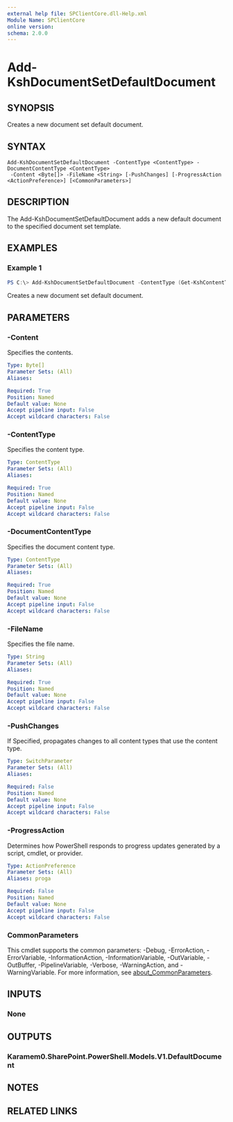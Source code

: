 ```yaml
---
external help file: SPClientCore.dll-Help.xml
Module Name: SPClientCore
online version:
schema: 2.0.0
---
```


# Add-KshDocumentSetDefaultDocument

## SYNOPSIS
Creates a new document set default document.

## SYNTAX

```
Add-KshDocumentSetDefaultDocument -ContentType <ContentType> -DocumentContentType <ContentType>
 -Content <Byte[]> -FileName <String> [-PushChanges] [-ProgressAction <ActionPreference>] [<CommonParameters>]
```

## DESCRIPTION
The Add-KshDocumentSetDefaultDocument adds a new default document to the specified document set template.

## EXAMPLES

### Example 1
```powershell
PS C:\> Add-KshDocumentSetDefaultDocument -ContentType (Get-KshContentType -ContentTypeId '0x0120D5200014BC33BECFD5C340922C6D6CECC7830D') -DocumentContentType (Get-KshContentType -ContentTypeId '0x101') -Content ([System.Text.Encoding]::UTF8.GetBytes('Contact: admin@example.onmicrosoft.com')) -FileName 'README.txt' -PushChanges
```

Creates a new document set default document.

## PARAMETERS

### -Content
Specifies the contents.

```yaml
Type: Byte[]
Parameter Sets: (All)
Aliases:

Required: True
Position: Named
Default value: None
Accept pipeline input: False
Accept wildcard characters: False
```

### -ContentType
Specifies the content type.

```yaml
Type: ContentType
Parameter Sets: (All)
Aliases:

Required: True
Position: Named
Default value: None
Accept pipeline input: False
Accept wildcard characters: False
```

### -DocumentContentType
Specifies the document content type.

```yaml
Type: ContentType
Parameter Sets: (All)
Aliases:

Required: True
Position: Named
Default value: None
Accept pipeline input: False
Accept wildcard characters: False
```

### -FileName
Specifies the file name.

```yaml
Type: String
Parameter Sets: (All)
Aliases:

Required: True
Position: Named
Default value: None
Accept pipeline input: False
Accept wildcard characters: False
```

### -PushChanges
If Specified, propagates changes to all content types that use the content type.

```yaml
Type: SwitchParameter
Parameter Sets: (All)
Aliases:

Required: False
Position: Named
Default value: None
Accept pipeline input: False
Accept wildcard characters: False
```

### -ProgressAction
Determines how PowerShell responds to progress updates generated by a script, cmdlet, or provider.

```yaml
Type: ActionPreference
Parameter Sets: (All)
Aliases: proga

Required: False
Position: Named
Default value: None
Accept pipeline input: False
Accept wildcard characters: False
```

### CommonParameters
This cmdlet supports the common parameters: -Debug, -ErrorAction, -ErrorVariable, -InformationAction, -InformationVariable, -OutVariable, -OutBuffer, -PipelineVariable, -Verbose, -WarningAction, and -WarningVariable. For more information, see [about_CommonParameters](http://go.microsoft.com/fwlink/?LinkID=113216).

## INPUTS

### None

## OUTPUTS

### Karamem0.SharePoint.PowerShell.Models.V1.DefaultDocument

## NOTES

## RELATED LINKS


